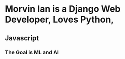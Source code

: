 

# Morvin Ian is a Django Web Developer, Loves Python,
## Javascript
 


### The Goal is ML and AI 
